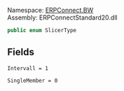 Namespace: [ERPConnect.BW](../)\
Assembly: ERPConnectStandard20.dll

```csharp
public enum SlicerType

```

## Fields

`Intervall = 1`

`SingleMember = 0`
